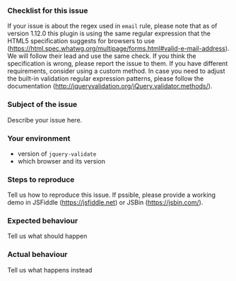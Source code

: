 ### Checklist for this issue
If your issue is about the regex used in `email` rule, please note that as of version 1.12.0 this plugin is using the same regular expression that the HTML5 specification suggests for browsers to use (https://html.spec.whatwg.org/multipage/forms.html#valid-e-mail-address). We will follow their lead and use the same check. If you think the specification is wrong, please report the issue to them. If you have different requirements, consider using a custom method.
In case you need to adjust the built-in validation regular expression patterns, please follow the documentation (http://jqueryvalidation.org/jQuery.validator.methods/).

### Subject of the issue
Describe your issue here.

### Your environment
* version of `jquery-validate`
* which browser and its version

### Steps to reproduce
Tell us how to reproduce this issue. If pssible, please provide a working demo in JSFiddle (https://jsfiddle.net) or JSBin (https://jsbin.com/).

### Expected behaviour
Tell us what should happen

### Actual behaviour
Tell us what happens instead
